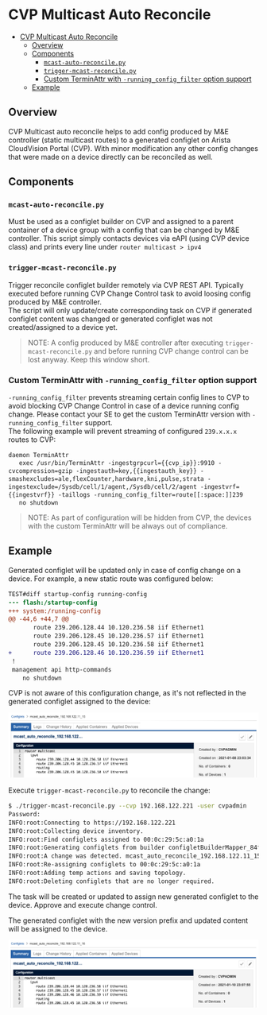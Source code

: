 # CVP Multicast Auto Reconcile

<!-- TOC -->

- [CVP Multicast Auto Reconcile](#cvp-multicast-auto-reconcile)
  - [Overview](#overview)
  - [Components](#components)
    - [`mcast-auto-reconcile.py`](#mcast-auto-reconcilepy)
    - [`trigger-mcast-reconcile.py`](#trigger-mcast-reconcilepy)
    - [Custom TerminAttr with `-running_config_filter` option support](#custom-terminattr-with--running_config_filter-option-support)
  - [Example](#example)

<!-- /TOC -->

## Overview

CVP Multicast auto reconcile helps to add config produced by M&E controller (static multicast routes) to a generated configlet on Arista CloudVision Portal (CVP). With minor modification any other config changes that were made on a device directly can be reconciled as well.

## Components

### `mcast-auto-reconcile.py`

Must be used as a configlet builder on CVP and assigned to a parent container of a device group with a config that can be changed by M&E controller. This script simply contacts devices via eAPI (using CVP device class) and prints every line under `router multicast > ipv4`

### `trigger-mcast-reconcile.py`

Trigger reconcile configlet builder remotely via CVP REST API. Typically executed before running CVP Change Control task to avoid loosing config produced by M&E controller.  
The script will only update/create corresponding task on CVP if generated configlet content was changed or generated configlet was not created/assigned to a device yet.

> NOTE: A config produced by M&E controller after executing `trigger-mcast-reconcile.py` and before running CVP change control can be lost anyway. Keep this window short.

### Custom TerminAttr with `-running_config_filter` option support

`-running_config_filter` prevents streaming certain config lines to CVP to avoid blocking CVP Change Control in case of a device running config change. Please contact your SE to get the custom TerminAttr version with `-running_config_filter` support.  
The following example will prevent streaming of configured `239.x.x.x` routes to CVP:

```jinja
daemon TerminAttr   
   exec /usr/bin/TerminAttr -ingestgrpcurl={{cvp_ip}}:9910 -cvcompression=gzip -ingestauth=key,{{ingestauth_key}} -smashexcludes=ale,flexCounter,hardware,kni,pulse,strata -ingestexclude=/Sysdb/cell/1/agent,/Sysdb/cell/2/agent -ingestvrf={{ingestvrf}} -taillogs -running_config_filter=route[[:space:]]239
   no shutdown
```

> NOTE: As part of configuration will be hidden from CVP, the devices with the custom TerminAttr will be always out of compliance.

## Example

Generated configlet will be updated only in case of config change on a device.
For example, a new static route was configured below:

```diff
TEST#diff startup-config running-config
--- flash:/startup-config
+++ system:/running-config
@@ -44,6 +44,7 @@
       route 239.206.128.44 10.120.236.58 iif Ethernet1
       route 239.206.128.45 10.120.236.57 iif Ethernet1
       route 239.206.128.45 10.120.236.58 iif Ethernet1
+      route 239.206.128.46 10.120.236.59 iif Ethernet1
 !
 management api http-commands
    no shutdown
```

CVP is not aware of this configuration change, as it's not reflected in the generated configlet assigned to the device:

![original-gen-configlet](media/2021-01-10-23-05-22.png)

Execute `trigger-mcast-reconcile.py` to reconcile the change:

```bash
$ ./trigger-mcast-reconcile.py --cvp 192.168.122.221 -user cvpadmin
Password:
INFO:root:Connecting to https://192.168.122.221
INFO:root:Collecting device inventory.
INFO:root:Find configlets assigned to 00:0c:29:5c:a0:1a
INFO:root:Generating configlets from builder configletBuilderMapper_84f2fbbc-689b-4f27-b050-fa012e9e2c6e for devices ['00:0c:29:5c:a0:1a'] in container container_f86f2d3e-0839-4acb-a1cb-ac31ab6bfd33
INFO:root:A change was detected. mcast_auto_reconcile_192.168.122.11_15 will be replaced with mcast_auto_reconcile_192.168.122.11_16
INFO:root:Re-assigning configlets to 00:0c:29:5c:a0:1a
INFO:root:Adding temp actions and saving topology.
INFO:root:Deleting configlets that are no longer required.
```

The task will be created or updated to assign new generated configlet to the device.
Approve and execute change control.

The generated configlet with the new version prefix and updated content will be assigned to the device.

![updated-gen-configlet](media/2021-01-10-23-13-51.png)
